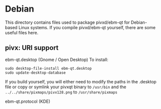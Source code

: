 
Debian
====================
This directory contains files used to package pivxd/ebm-qt
for Debian-based Linux systems. If you compile pivxd/ebm-qt yourself, there are some useful files here.

## pivx: URI support ##


ebm-qt.desktop  (Gnome / Open Desktop)
To install:

	sudo desktop-file-install ebm-qt.desktop
	sudo update-desktop-database

If you build yourself, you will either need to modify the paths in
the .desktop file or copy or symlink your pivxqt binary to `/usr/bin`
and the `../../share/pixmaps/pivx128.png` to `/usr/share/pixmaps`

ebm-qt.protocol (KDE)

